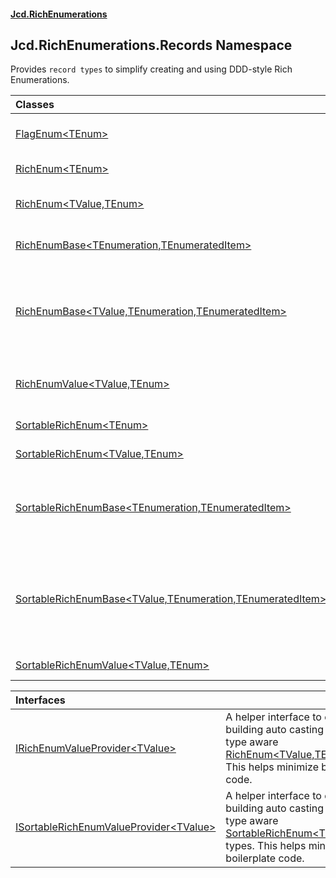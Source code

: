 #### [Jcd.RichEnumerations](index.md 'index')

## Jcd.RichEnumerations.Records Namespace

Provides `record types` to simplify creating and using DDD-style Rich Enumerations.

| Classes                                                                                                                                                                                                                  |                                                                                                                                                                                                                                                                                                                                                                                                                                    |
|:-------------------------------------------------------------------------------------------------------------------------------------------------------------------------------------------------------------------------|:-----------------------------------------------------------------------------------------------------------------------------------------------------------------------------------------------------------------------------------------------------------------------------------------------------------------------------------------------------------------------------------------------------------------------------------|
| [FlagEnum&lt;TEnum&gt;](FlagEnum_TEnum_.md 'Jcd.RichEnumerations.Records.FlagEnum<TEnum>')                                                                                                                               | A rich enumeration type that supports setting individual flags for up to 64 flags.                                                                                                                                                                                                                                                                                                                                                 |
| [RichEnum&lt;TEnum&gt;](RichEnum_TEnum_.md 'Jcd.RichEnumerations.Records.RichEnum<TEnum>')                                                                                                                               | A [RichEnum&lt;TValue,TEnum&gt;](RichEnum_TValue,TEnum_.md 'Jcd.RichEnumerations.Records.RichEnum<TValue,TEnum>') with TValue set to int.                                                                                                                                                                                                                                                                                          |
| [RichEnum&lt;TValue,TEnum&gt;](RichEnum_TValue,TEnum_.md 'Jcd.RichEnumerations.Records.RichEnum<TValue,TEnum>')                                                                                                          | A [RichEnum&lt;TValue,TEnum&gt;](RichEnum_TValue,TEnum_.md 'Jcd.RichEnumerations.Records.RichEnum<TValue,TEnum>') with .Value as a user defined type.                                                                                                                                                                                                                                                                              |
| [RichEnumBase&lt;TEnumeration,TEnumeratedItem&gt;](RichEnumBase_TEnumeration,TEnumeratedItem_.md 'Jcd.RichEnumerations.Records.RichEnumBase<TEnumeration,TEnumeratedItem>')                                              | Provides access to all instances on the enumeration container by way of the [All](RichEnumBase_TEnumeration,TEnumeratedItem_.All.md 'Jcd.RichEnumerations.Records.RichEnumBase<TEnumeration,TEnumeratedItem>.All') property.                                                                                                                                                                                                       |
| [RichEnumBase&lt;TValue,TEnumeration,TEnumeratedItem&gt;](RichEnumBase_TValue,TEnumeration,TEnumeratedItem_.md 'Jcd.RichEnumerations.Records.RichEnumBase<TValue,TEnumeration,TEnumeratedItem>')                         | Provides access to all instances on the enumeration container by way of the [All](RichEnumBase_TEnumeration,TEnumeratedItem_.All.md 'Jcd.RichEnumerations.Records.RichEnumBase<TEnumeration,TEnumeratedItem>.All') property. And allows lookup of items by value. This is used in [RichEnum&lt;TValue,TEnum&gt;](RichEnum_TValue,TEnum_.md 'Jcd.RichEnumerations.Records.RichEnum<TValue,TEnum>') to provide conversion operators. |
| [RichEnumValue&lt;TValue,TEnum&gt;](RichEnumValue_TValue,TEnum_.md 'Jcd.RichEnumerations.Records.RichEnumValue<TValue,TEnum>')                                                                                           | A [RichEnumValue&lt;TValue,TEnum&gt;](RichEnumValue_TValue,TEnum_.md 'Jcd.RichEnumerations.Records.RichEnumValue<TValue,TEnum>') with .Value as a user defined type.                                                                                                                                                                                                                                                               |
| [SortableRichEnum&lt;TEnum&gt;](SortableRichEnum_TEnum_.md 'Jcd.RichEnumerations.Records.SortableRichEnum<TEnum>')                                                                                                       | A rich enum that can be sorted with a call to `.Sort()`.                                                                                                                                                                                                                                                                                                                                                                           |
| [SortableRichEnum&lt;TValue,TEnum&gt;](SortableRichEnum_TValue,TEnum_.md 'Jcd.RichEnumerations.Records.SortableRichEnum<TValue,TEnum>')                                                                                  | A rich enum that can be sorted with a call to `.Sort()`.                                                                                                                                                                                                                                                                                                                                                                           |
| [SortableRichEnumBase&lt;TEnumeration,TEnumeratedItem&gt;](SortableRichEnumBase_TEnumeration,TEnumeratedItem_.md 'Jcd.RichEnumerations.Records.SortableRichEnumBase<TEnumeration,TEnumeratedItem>')                      | A base for sortable rich enumerations. This type provides a hook to sort the .All collection. `.Sort()` should be called once and only once during application startup.                                                                                                                                                                                                                                                            |
| [SortableRichEnumBase&lt;TValue,TEnumeration,TEnumeratedItem&gt;](SortableRichEnumBase_TValue,TEnumeration,TEnumeratedItem_.md 'Jcd.RichEnumerations.Records.SortableRichEnumBase<TValue,TEnumeration,TEnumeratedItem>') | A base for sortable rich enumerations where the .Value property is present on the enumerated type. This type provides a hook to sort the .All collection. `.Sort()` should be called only once and only once in the application startup.                                                                                                                                                                                           |
| [SortableRichEnumValue&lt;TValue,TEnum&gt;](SortableRichEnumValue_TValue,TEnum_.md 'Jcd.RichEnumerations.Records.SortableRichEnumValue<TValue,TEnum>')                                                                   | A rich enum that can be sorted with a call to `.Sort()`.                                                                                                                                                                                                                                                                                                                                                                           |

| Interfaces                                                                                                                                                      |                                                                                                                                                                                                                                                                  |
|:----------------------------------------------------------------------------------------------------------------------------------------------------------------|:-----------------------------------------------------------------------------------------------------------------------------------------------------------------------------------------------------------------------------------------------------------------|
| [IRichEnumValueProvider&lt;TValue&gt;](IRichEnumValueProvider_TValue_.md 'Jcd.RichEnumerations.Records.IRichEnumValueProvider<TValue>')                         | A helper interface to enable building auto casting into the data type aware [RichEnum&lt;TValue,TEnum&gt;](RichEnum_TValue,TEnum_.md 'Jcd.RichEnumerations.Records.RichEnum<TValue,TEnum>') types. This helps minimize boilerplate code.                         |
| [ISortableRichEnumValueProvider&lt;TValue&gt;](ISortableRichEnumValueProvider_TValue_.md 'Jcd.RichEnumerations.Records.ISortableRichEnumValueProvider<TValue>') | A helper interface to enable building auto casting into the data type aware [SortableRichEnum&lt;TValue,TEnum&gt;](SortableRichEnum_TValue,TEnum_.md 'Jcd.RichEnumerations.Records.SortableRichEnum<TValue,TEnum>') types. This helps minimize boilerplate code. |
